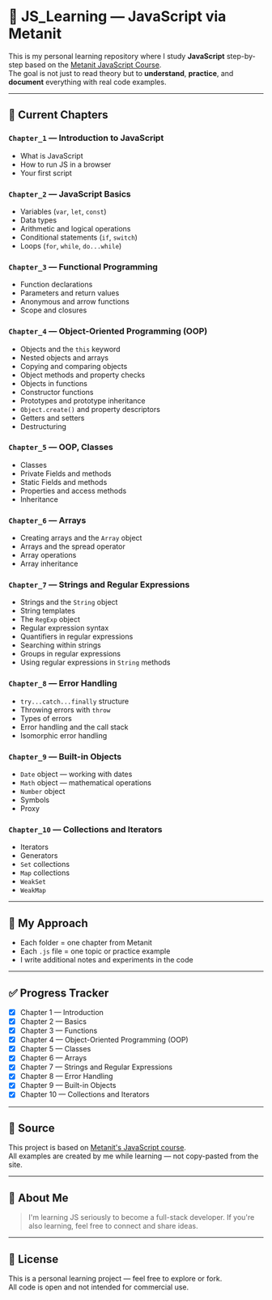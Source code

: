 # 📘 JS_Learning — JavaScript via Metanit

This is my personal learning repository where I study **JavaScript** step-by-step based on the [Metanit JavaScript Course](https://metanit.com/web/javascript/).  
The goal is not just to read theory but to **understand**, **practice**, and **document** everything with real code examples.

---

## 📂 Current Chapters

### `Chapter_1` — Introduction to JavaScript

- What is JavaScript
- How to run JS in a browser
- Your first script

### `Chapter_2` — JavaScript Basics

- Variables (`var`, `let`, `const`)
- Data types
- Arithmetic and logical operations
- Conditional statements (`if`, `switch`)
- Loops (`for`, `while`, `do...while`)

### `Chapter_3` — Functional Programming

- Function declarations
- Parameters and return values
- Anonymous and arrow functions
- Scope and closures

### `Chapter_4` — Object-Oriented Programming (OOP)

- Objects and the `this` keyword
- Nested objects and arrays
- Copying and comparing objects
- Object methods and property checks
- Objects in functions
- Constructor functions
- Prototypes and prototype inheritance
- `Object.create()` and property descriptors
- Getters and setters
- Destructuring

### `Chapter_5` — OOP, Classes

- Classes
- Private Fields and methods
- Static Fields and methods
- Properties and access methods
- Inheritance

### `Chapter_6` — Arrays

- Creating arrays and the `Array` object
- Arrays and the spread operator
- Array operations
- Array inheritance

### `Chapter_7` — Strings and Regular Expressions

- Strings and the `String` object
- String templates
- The `RegExp` object
- Regular expression syntax
- Quantifiers in regular expressions
- Searching within strings
- Groups in regular expressions
- Using regular expressions in `String` methods

### `Chapter_8` — Error Handling

- `try...catch...finally` structure
- Throwing errors with `throw`
- Types of errors
- Error handling and the call stack
- Isomorphic error handling

### `Chapter_9` — Built-in Objects

- `Date` object — working with dates
- `Math` object — mathematical operations
- `Number` object
- Symbols
- Proxy

### `Chapter_10` — Collections and Iterators

- Iterators
- Generators
- `Set` collections
- `Map` collections
- `WeakSet`
- `WeakMap`

---

## 🧪 My Approach

- Each folder = one chapter from Metanit
- Each `.js` file = one topic or practice example
- I write additional notes and experiments in the code

---

## ✅ Progress Tracker

- [x] Chapter 1 — Introduction
- [x] Chapter 2 — Basics
- [x] Chapter 3 — Functions
- [x] Chapter 4 — Object-Oriented Programming (OOP)
- [x] Chapter 5 — Classes
- [x] Chapter 6 — Arrays
- [x] Chapter 7 — Strings and Regular Expressions
- [x] Chapter 8 — Error Handling
- [x] Chapter 9 — Built-in Objects
- [x] Chapter 10 — Collections and Iterators

---

## 🔗 Source

This project is based on [Metanit's JavaScript course](https://metanit.com/web/javascript/).  
All examples are created by me while learning — not copy-pasted from the site.

---

## 📌 About Me

> I'm learning JS seriously to become a full-stack developer. If you're also learning, feel free to connect and share ideas.

---

## 📄 License

This is a personal learning project — feel free to explore or fork.  
All code is open and not intended for commercial use.
